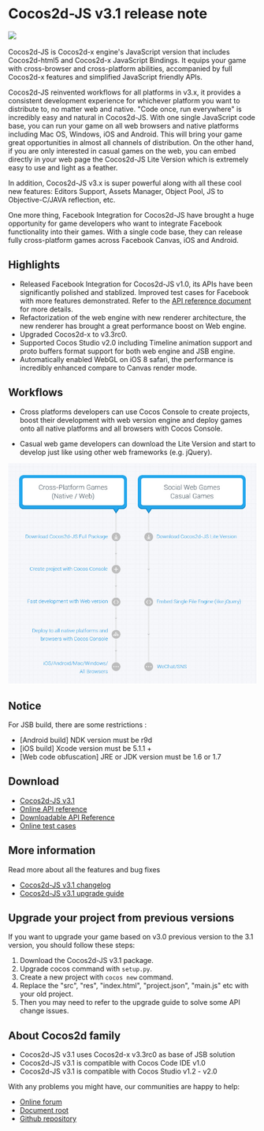 # Cocos2d-JS v3.1 release note

<img src="http://www.cocos2d-x.org/attachments/download/1508" height=180> 

Cocos2d-JS is Cocos2d-x engine's JavaScript version that includes Cocos2d-html5 and Cocos2d-x JavaScript Bindings. It equips your game with cross-browser and cross-platform abilities, accompanied by full Cocos2d-x features and simplified JavaScript friendly APIs.

Cocos2d-JS reinvented workflows for all platforms in v3.x, it provides a consistent development experience for whichever platform you want to distribute to, no matter web and native. "Code once, run everywhere" is incredibly easy and natural in Cocos2d-JS. With one single JavaScript code base, you can run your game on all web browsers and native platforms including Mac OS, Windows, iOS and Android. This will bring your game great opportunities in almost all channels of distribution. On the other hand, if you are only interested in casual games on the web, you can embed directly in your web page the Cocos2d-JS Lite Version which is extremely easy to use and light as a feather.

In addition, Cocos2d-JS v3.x is super powerful along with all these cool new features: Editors Support, Assets Manager, Object Pool, JS to Objective-C/JAVA reflection, etc.

One more thing, Facebook Integration for Cocos2d-JS have brought a huge opportunity for game developers who want to integrate Facebook functionality into their games. With a single code base, they can release fully cross-platform games across Facebook Canvas, iOS and Android.

## Highlights

* Released Facebook Integration for Cocos2d-JS v1.0, its APIs have been significantly polished and stablized. Improved test cases for Facebook with more features demonstrated. Refer to the [API reference document](http://cocos2d-x.org/docs/manual/framework/html5/facebook-sdk/api-reference/en) for more details.
* Refactorization of the web engine with new renderer architecture, the new renderer has brought a great performance boost on Web engine.
* Upgraded Cocos2d-x to v3.3rc0.
* Supported Cocos Studio v2.0 including Timeline animation support and proto buffers format support for both web engine and JSB engine.
* Automatically enabled WebGL on iOS 8 safari, the performance is incredibly enhanced compare to Canvas render mode.

## Workflows

- Cross platforms developers can use Cocos Console to create projects, boost their development with web version engine and deploy games onto all native platforms and all browsers with Cocos Console.

- Casual web game developers can download the Lite Version and start to develop just like using other web frameworks (e.g. jQuery).

![](../../v3.0/release-note/workflows.jpg)

## Notice

For JSB build, there are some restrictions :

- [Android build] NDK version must be r9d
- [iOS build] Xcode version must be 5.1.1 +
- [Web code obfuscation] JRE or JDK version must be 1.6 or 1.7

## Download

- [Cocos2d-JS v3.1](http://www.cocos2d-x.org/filedown/cocos2d-js-v3.1.zip)
- [Online API reference](http://www.cocos2d-x.org/reference/html5-js/V3.0/index.html)
- [Downloadable API Reference](http://www.cocos2d-x.org/filedown/Cocos2d-JS-v3.0-API.zip)
- [Online test cases](http://cocos2d-x.org/js-tests/)

## More information

Read more about all the features and bug fixes

- [Cocos2d-JS v3.1 changelog](http://www.cocos2d-x.org/docs/manual/framework/html5/release-notes/v3.1/changelog/en)
- [Cocos2d-JS v3.1 upgrade guide](http://www.cocos2d-x.org/docs/manual/framework/html5/release-notes/v3.0rc0/upgrade-guide/en)

## Upgrade your project from previous versions

If you want to upgrade your game based on v3.0 previous version to the 3.1 version, you should follow these steps:

1. Download the Cocos2d-JS v3.1 package.
2. Upgrade cocos command with `setup.py`.
3. Create a new project with `cocos new` command.
4. Replace the "src", "res", "index.html", "project.json", "main.js" etc with your old project.
5. Then you may need to refer to the upgrade guide to solve some API change issues.

## About Cocos2d family

- Cocos2d-JS v3.1 uses Cocos2d-x v3.3rc0 as base of JSB solution
- Cocos2d-JS v3.1 is compatible with Cocos Code IDE v1.0
- Cocos2d-JS v3.1 is compatible with Cocos Studio v1.2 - v2.0

With any problems you might have, our communities are happy to help:

- [Online forum](http://discuss.cocos2d-x.org/category/cocos2d-x/javascript)
- [Document root](http://cocos2d-x.org/docs/manual/framework/html5/en)
- [Github repository](https://github.com/cocos2d/cocos2d-js)